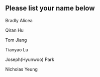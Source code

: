 ## Please list your name below

Bradly Alicea

Qiran Hu

Tom Jiang

Tianyao Lu  

Joseph(Hyunwoo) Park

Nicholas Yeung
